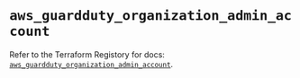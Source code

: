 # `aws_guardduty_organization_admin_account`

Refer to the Terraform Registory for docs: [`aws_guardduty_organization_admin_account`](https://www.terraform.io/docs/providers/aws/r/guardduty_organization_admin_account).
